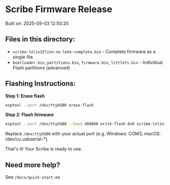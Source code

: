 # Scribe Firmware Release

Built on: 2025-09-03 12:50:20

## Files in this directory:

- `scribe-lolin32lite-no-leds-complete.bin` - Complete firmware as a single file
- `bootloader.bin`, `partitions.bin`, `firmware.bin`, `littlefs.bin` - Individual Flash partitions (advanced)

## Flashing Instructions:

**Step 1: Erase flash**

```bash
esptool --port /dev/ttyUSB0 erase-flash
```

**Step 2: Flash firmware**

```bash
esptool --port /dev/ttyUSB0 --baud 460800 write-flash 0x0 scribe-lolin32lite-no-leds-complete.bin
```

Replace `/dev/ttyUSB0` with your actual port (e.g. Windows: COM3, macOS: /dev/cu.usbserial-\*).

That's it! Your Scribe is ready to use.

## Need more help?

See `/docs/quick-start.md`
